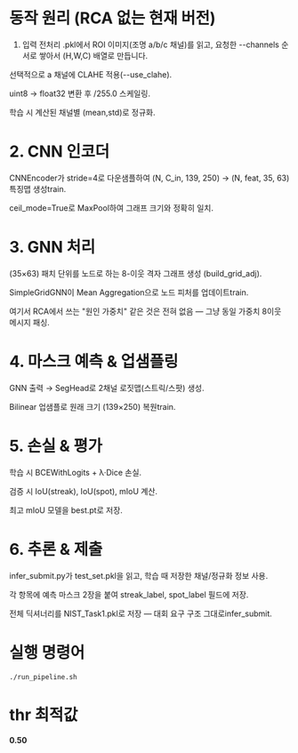 # 동작 원리 (RCA 없는 현재 버전)
1. 입력 전처리
.pkl에서 ROI 이미지(조명 a/b/c 채널)를 읽고,
요청한 --channels 순서로 쌓아서 (H,W,C) 배열로 만듭니다.

선택적으로 a 채널에 CLAHE 적용(--use_clahe).

uint8 → float32 변환 후 /255.0 스케일링.

학습 시 계산된 채널별 (mean,std)로 정규화.

# 2. CNN 인코더
CNNEncoder가 stride=4로 다운샘플하여
(N, C_in, 139, 250) → (N, feat, 35, 63) 특징맵 생성train.

ceil_mode=True로 MaxPool하여 그래프 크기와 정확히 일치.

# 3. GNN 처리
(35×63) 패치 단위를 노드로 하는 8-이웃 격자 그래프 생성 (build_grid_adj).

SimpleGridGNN이 Mean Aggregation으로 노드 피처를 업데이트train.

여기서 RCA에서 쓰는 "원인 가중치" 같은 것은 전혀 없음 — 그냥 동일 가중치 8이웃 메시지 패싱.

# 4. 마스크 예측 & 업샘플링
GNN 출력 → SegHead로 2채널 로짓맵(스트릭/스팟) 생성.

Bilinear 업샘플로 원래 크기 (139×250) 복원train.

# 5. 손실 & 평가
학습 시 BCEWithLogits + λ·Dice 손실.

검증 시 IoU(streak), IoU(spot), mIoU 계산.

최고 mIoU 모델을 best.pt로 저장.

# 6. 추론 & 제출
infer_submit.py가 test_set.pkl을 읽고, 학습 때 저장한 채널/정규화 정보 사용.

각 항목에 예측 마스크 2장을 붙여 streak_label, spot_label 필드에 저장.

전체 딕셔너리를 NIST_Task1.pkl로 저장 — 대회 요구 구조 그대로infer_submit.

# 실행 명령어
```docker
./run_pipeline.sh
```

# thr 최적값
**0.50**
